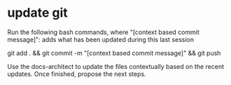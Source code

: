 # update git
Run the following bash commands, where "[context based commit message]": adds what has been updated during this last session

git add . && git commit -m "[context based commit message]" && git push

Use the docs-architect to update the files contextually based on the recent updates. Once finished, propose the next steps.